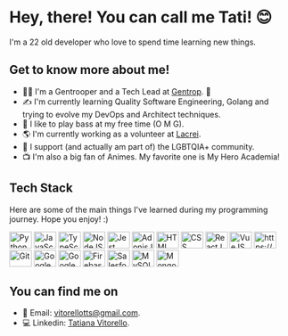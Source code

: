 # Hey, there! You can call me Tati! 😊 ###

I'm a 22 old developer who love to spend time learning new things.

## Get to know more about me!

* 👩‍💻 I'm a Gentrooper and a Tech Lead at [Gentrop](https://gentrop.com). 💛
* ✍️ I'm currently learning Quality Software Engineering, Golang and trying to evolve my DevOps and Architect techniques.
* 🎸 I like to play bass at my free time (O M G).
* 🌎 I'm currently working as a volunteer at [Lacrei](https://www.linkedin.com/company/lacrei).
* 🌈 I support (and actually am part of) the LGBTQIA+ community.
* 📺 I'm also a big fan of Animes. My favorite one is My Hero Academia!

## Tech Stack

Here are some of the main things I've learned during my programming journey. Hope you enjoy! :)

<a href="https://www.python.org/"><img src="https://cdn.jsdelivr.net/gh/devicons/devicon/icons/python/python-original.svg" height="30" width="40" alt="Python"/></a>
<a href="https://js.org/"><img src="https://cdn.jsdelivr.net/gh/devicons/devicon/icons/javascript/javascript-original.svg" height="30" width="40" alt="JavaScript" /></a>
<a href="https://www.typescriptlang.org/"><img src="https://cdn.jsdelivr.net/gh/devicons/devicon/icons/typescript/typescript-original.svg" height="30" width="40" alt="TypeScript" /></a>
<a href="https://nodejs.org/en/"><img src="https://cdn.jsdelivr.net/gh/devicons/devicon/icons/nodejs/nodejs-original.svg" height="30" width="40" alt="NodeJS" /></a>
<a href="https://jestjs.io/pt-BR/docs/jest-community"><img src="https://cdn.jsdelivr.net/gh/devicons/devicon/icons/jest/jest-plain.svg" height="30" width="40" alt="Jest" /></a>
<a href="https://adonisjs.com/"><img src="https://cdn.jsdelivr.net/gh/devicons/devicon/icons/adonisjs/adonisjs-original.svg" height="30" width="40" alt="AdonisJS" /></a>
<a href="https://www.w3.org/html/"><img src="https://cdn.jsdelivr.net/gh/devicons/devicon/icons/html5/html5-original.svg" height="30" width="40" alt="HTML" /></a>
<a href="https://www.w3.org/Style/CSS/"><img src="https://cdn.jsdelivr.net/gh/devicons/devicon/icons/css3/css3-original.svg" height="30" width="40" alt="CSS" /></a>
<a href="https://pt-br.reactjs.org/"><img src="https://cdn.jsdelivr.net/gh/devicons/devicon/icons/react/react-original.svg" height="30" width="40" alt="ReactJS" /></a>
<a href="https://vuejs.org/"><img src="https://cdn.jsdelivr.net/gh/devicons/devicon/icons/vuejs/vuejs-original.svg" alt="VueJS" height="30" width="40" /></a>
<a href="https://webpack.js.org/"><img src="https://cdn.jsdelivr.net/gh/devicons/devicon/icons/webpack/webpack-original.svg" height="30" width="40" alt="https://webpack.js.org/" /></a>
<a href="https://git-scm.com/"><img src="https://cdn.jsdelivr.net/gh/devicons/devicon/icons/git/git-original.svg" height="30" width="40" alt="Git" /></a>
<a href="https://workspace.google.com/intl/pt-BR/"><img src="https://cdn.jsdelivr.net/gh/devicons/devicon/icons/google/google-original.svg" height="30" width="40" alt="Google Workspace" /></a>
<a href="https://cloud.google.com/"><img src="https://cdn.jsdelivr.net/gh/devicons/devicon/icons/googlecloud/googlecloud-original.svg" height="30" width="40" alt="Google Cloud Platform" /></a>
<a href="https://firebase.google.com/?hl=pt"><img src="https://cdn.jsdelivr.net/gh/devicons/devicon/icons/firebase/firebase-plain.svg" height="30" width="40" alt="Firebase" /></a>
<a href="https://www.salesforce.com/br/products/marketing-cloud/overview/"><img src="https://cdn.jsdelivr.net/gh/devicons/devicon/icons/salesforce/salesforce-original.svg" height="30" width="40" alt="Salesforce Marketing Cloud" /></a>
<a href="https://www.mysql.com/"><img src="https://cdn.jsdelivr.net/gh/devicons/devicon/icons/mysql/mysql-original.svg" height="30" width="40" alt="MySQL" /></a>
<a href="https://www.mongodb.com/pt-br"><img src="https://cdn.jsdelivr.net/gh/devicons/devicon/icons/mongodb/mongodb-original.svg" height="30" width="40" alt="MongoDB" /></a>

## You can find me on

* 📩 Email: [vitorellotts@gmail.com](vitorellotts@gmail.com).
* 💻 Linkedin: [Tatiana Vitorello](https://www.linkedin.com/in/vitorellotatiana/).

